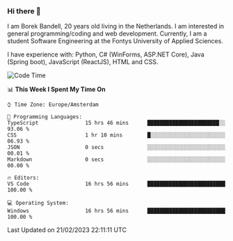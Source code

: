 ### Hi there 👋

I am Borek Bandell, 20 years old living in the Netherlands. I am interested in general programming/coding and web development. Currently, I am a student Software Engineering at the Fontys University of Applied Sciences.

I have experience with: Python, C# (WinForms, ASP.NET Core), Java (Spring boot), JavaScript (ReactJS), HTML and CSS.

<!--START_SECTION:waka-->
![Code Time](http://img.shields.io/badge/Code%20Time-410%20hrs%2047%20mins-blue)

📊 **This Week I Spent My Time On** 

```text
⌚︎ Time Zone: Europe/Amsterdam

💬 Programming Languages: 
TypeScript               15 hrs 46 mins      ███████████████████████░░   93.06 % 
CSS                      1 hr 10 mins        █░░░░░░░░░░░░░░░░░░░░░░░░   06.93 % 
JSON                     0 secs              ░░░░░░░░░░░░░░░░░░░░░░░░░   00.01 % 
Markdown                 0 secs              ░░░░░░░░░░░░░░░░░░░░░░░░░   00.00 % 

🔥 Editors: 
VS Code                  16 hrs 56 mins      █████████████████████████   100.00 % 

💻 Operating System: 
Windows                  16 hrs 56 mins      █████████████████████████   100.00 % 

```


 Last Updated on 21/02/2023 22:11:11 UTC
<!--END_SECTION:waka-->

<!--**tcBorek2002/tcBorek2002** is a ✨ _special_ ✨ repository because its `README.md` (this file) appears on your GitHub profile.

Here are some ideas to get you started:

- 🔭 I’m currently working on ...
- 🌱 I’m currently learning ...
- 👯 I’m looking to collaborate on ...
- 🤔 I’m looking for help with ...
- 💬 Ask me about ...
- 📫 How to reach me: ...
- 😄 Pronouns: ...
- ⚡ Fun fact: ...
-->
